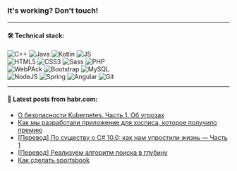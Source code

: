 ### It's working? Don't touch!

---

#### 🛠️ Technical stack:

![C++](https://img.shields.io/badge/C++-informational?logo=c%2B%2B&style=flat&logoColor=white&color=9C033A)
![Java](https://img.shields.io/badge/Java-informational?logo=java&style=flat&logoColor=white&color=007396)
![Kotlin](https://img.shields.io/badge/Kotlin-informational?logo=Kotlin&style=flat&logoColor=white&color=0095D5)
![JS](https://img.shields.io/badge/JS-informational?logo=javaScript&style=flat&logoColor=black&color=F7Df1E) <br>
![HTML5](https://img.shields.io/badge/HTML5-informational?logo=html5&style=flat&logoColor=white&color=E34F26)
![CSS3](https://img.shields.io/badge/CSS3-informational?logo=css3&style=flat&logoColor=white&color=157286)
![Sass](https://img.shields.io/badge/Saas-informational?logo=sass&style=flat&logoColor=white&color=hotpink)
![PHP](https://img.shields.io/badge/PHP-informational?logo=php&style=flat&logoColor=white&color=777BB4) <br>
![WebPAck](https://img.shields.io/badge/WebPack-informational?logo=webPack&style=flat&logoColor=white&color=FF6F00)
![Bootstrap](https://img.shields.io/badge/Bootstrap-informational?logo=Bootstrap&style=flat&logoColor=white&color=7952B3)
![MySQL](https://img.shields.io/badge/MySQL-informational?logo=MySQL&style=flat&logoColor=white&color=00f) <br>
![NodeJS](https://img.shields.io/badge/NodeJS-informational?logo=node.js&style=flat&logoColor=white&color=43853D)
![Spring](https://img.shields.io/badge/Spring-informational?logo=Spring&style=flat&logoColor=white&color=0A9EDC)
![Angular](https://img.shields.io/badge/Vue-informational?logo=vue.js&style=flat&logoColor=white&color=red)
![Git](https://img.shields.io/badge/Git-informational?logo=git&style=flat&logoColor=white&color=darkorange)

___

#### 💬 Latest posts from habr.com:

<!-- BLOG-POST-LIST:START -->
- [О безопасности Kubernetes. Часть 1. Об угрозах](https://habr.com/ru/post/660531/?utm_source=habrahabr&utm_medium=rss&utm_campaign=660531)
- [Как мы разработали приложение для хосписа, которое получило премию](https://habr.com/ru/post/660753/?utm_source=habrahabr&utm_medium=rss&utm_campaign=660753)
- [[Перевод] По существу о C# 10.0: как нам упростили жизнь — Часть 1](https://habr.com/ru/post/660743/?utm_source=habrahabr&utm_medium=rss&utm_campaign=660743)
- [[Перевод] Реализуем алгоритм поиска в глубину](https://habr.com/ru/post/660725/?utm_source=habrahabr&utm_medium=rss&utm_campaign=660725)
- [Как сделать sportsbook](https://habr.com/ru/post/660711/?utm_source=habrahabr&utm_medium=rss&utm_campaign=660711)
<!-- BLOG-POST-LIST:END -->
